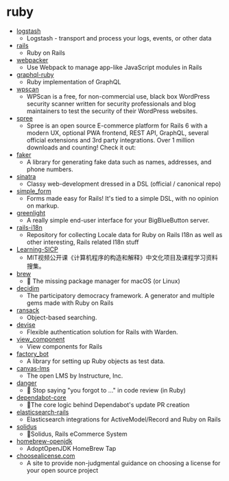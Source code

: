 # ruby
- [logstash](https://github.com/elastic/logstash)
  - Logstash - transport and process your logs, events, or other data
- [rails](https://github.com/rails/rails)
  - Ruby on Rails
- [webpacker](https://github.com/rails/webpacker)
  - Use Webpack to manage app-like JavaScript modules in Rails
- [graphql-ruby](https://github.com/rmosolgo/graphql-ruby)
  - Ruby implementation of GraphQL
- [wpscan](https://github.com/wpscanteam/wpscan)
  - WPScan is a free, for non-commercial use, black box WordPress security scanner written for security professionals and blog maintainers to test the security of their WordPress websites.
- [spree](https://github.com/spree/spree)
  - Spree is an open source E-commerce platform for Rails 6 with a modern UX, optional PWA frontend, REST API, GraphQL, several official extensions and 3rd party integrations. Over 1 million downloads and counting! Check it out:
- [faker](https://github.com/faker-ruby/faker)
  - A library for generating fake data such as names, addresses, and phone numbers.
- [sinatra](https://github.com/sinatra/sinatra)
  - Classy web-development dressed in a DSL (official / canonical repo)
- [simple_form](https://github.com/heartcombo/simple_form)
  - Forms made easy for Rails! It's tied to a simple DSL, with no opinion on markup.
- [greenlight](https://github.com/bigbluebutton/greenlight)
  - A really simple end-user interface for your BigBlueButton server.
- [rails-i18n](https://github.com/svenfuchs/rails-i18n)
  - Repository for collecting Locale data for Ruby on Rails I18n as well as other interesting, Rails related I18n stuff
- [Learning-SICP](https://github.com/DeathKing/Learning-SICP)
  - MIT视频公开课《计算机程序的构造和解释》中文化项目及课程学习资料搜集。
- [brew](https://github.com/Homebrew/brew)
  - 🍺 The missing package manager for macOS (or Linux)
- [decidim](https://github.com/decidim/decidim)
  - The participatory democracy framework. A generator and multiple gems made with Ruby on Rails
- [ransack](https://github.com/activerecord-hackery/ransack)
  - Object-based searching.
- [devise](https://github.com/heartcombo/devise)
  - Flexible authentication solution for Rails with Warden.
- [view_component](https://github.com/github/view_component)
  - View components for Rails
- [factory_bot](https://github.com/thoughtbot/factory_bot)
  - A library for setting up Ruby objects as test data.
- [canvas-lms](https://github.com/instructure/canvas-lms)
  - The open LMS by Instructure, Inc.
- [danger](https://github.com/danger/danger)
  - 🚫 Stop saying "you forgot to …" in code review (in Ruby)
- [dependabot-core](https://github.com/dependabot/dependabot-core)
  - 🤖The core logic behind Dependabot's update PR creation
- [elasticsearch-rails](https://github.com/elastic/elasticsearch-rails)
  - Elasticsearch integrations for ActiveModel/Record and Ruby on Rails
- [solidus](https://github.com/solidusio/solidus)
  - 🛒Solidus, Rails eCommerce System
- [homebrew-openjdk](https://github.com/AdoptOpenJDK/homebrew-openjdk)
  - AdoptOpenJDK HomeBrew Tap
- [choosealicense.com](https://github.com/github/choosealicense.com)
  - A site to provide non-judgmental guidance on choosing a license for your open source project
